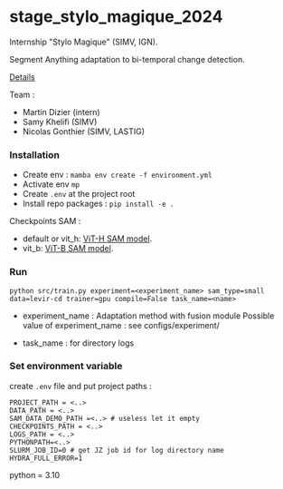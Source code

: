 # stage_stylo_magique_2024

Internship "Stylo Magique"  (SIMV, IGN).

Segment Anything adaptation to bi-temporal change detection.



[Details](https://ignf.sharepoint.com/sites/SIMV/SitePages/Stage-stylo-magique-2024.aspx?&OR=Teams-HL&CT=1726836826197&clickparams=eyJBcHBOYW1lIjoiVGVhbXMtRGVza3RvcCIsIkFwcFZlcnNpb24iOiIxNDE1LzI0MDgxNzAwNDIxIiwiSGFzRmVkZXJhdGVkVXNlciI6ZmFsc2V9)

Team : 
* Martin Dizier (intern)
* Samy Khelifi (SIMV)
* Nicolas Gonthier (SIMV, LASTIG)



### Installation 
* Create env :
`mamba env create -f environment.yml`
* Activate env `mp`
* Create `.env` at the project root
* Install repo packages : `pip install -e .`


Checkpoints SAM : 
* default or vit_h: [ViT-H SAM model](https://dl.fbaipublicfiles.com/segment_anything/sam_vit_h_4b8939.pth).
* vit_b: [ViT-B SAM model](https://dl.fbaipublicfiles.com/segment_anything/sam_vit_b_01ec64.pth).

### Run

```
python src/train.py experiment=<experiment_name> sam_type=small data=levir-cd trainer=gpu compile=False task_name=<name> 
```
* experiment_name : Adaptation method with fusion module
Possible value of experiment_name : see configs/experiment/

* task_name : for directory logs
### Set environment variable
create `.env` file and put project paths :

```
PROJECT_PATH = <..>
DATA_PATH = <..>
SAM_DATA_DEMO_PATH =<..> # useless let it empty
CHECKPOINTS_PATH = <..>
LOGS_PATH = <..>
PYTHONPATH=<..>
SLURM_JOB_ID=0 # get JZ job id for log directory name
HYDRA_FULL_ERROR=1
```

python = 3.10
